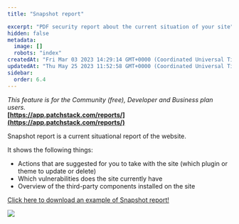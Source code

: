 ```yaml
---
title: "Snapshot report"

excerpt: "PDF security report about the current situation of your site"
hidden: false
metadata: 
  image: []
  robots: "index"
createdAt: "Fri Mar 03 2023 14:29:14 GMT+0000 (Coordinated Universal Time)"
updatedAt: "Thu May 25 2023 11:52:58 GMT+0000 (Coordinated Universal Time)"
sidebar:
  order: 6.4
---
```

_This feature is for the Community (free), Developer and Business plan users._  
**[https://app.patchstack.com/reports/](https://app.patchstack.com/reports/)**

Snapshot report is a current situational report of the website.

It shows the following things:

- Actions that are suggested for you to take with the site (which plugin or theme to update or delete)
- Which vulnerabilities does the site currently have
- Overview of the third-party components installed on the site

[Click here to download an example of Snapshot report!](https://s3.us-east-2.amazonaws.com/patchstack.com/patchstack_snapshot_report.pdf)

![](@images/01238b5-small-patchstack_snapshot_report2.jpg)
